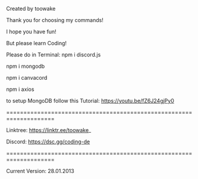 Created by toowake

Thank you for choosing my commands!

I hope you have fun!

But please learn Coding!

Please do in Terminal:
npm i discord.js

npm i mongodb

npm i canvacord

npm i axios

to setup MongoDB follow this Tutorial: https://youtu.be/fZ6J24gjPy0

====================================================================

Linktree: https://linktr.ee/toowake_

Discord: https://dsc.gg/coding-de

====================================================================

Current Version: 28.01.2013
